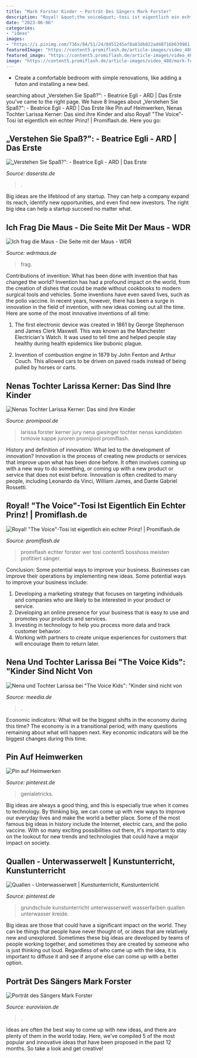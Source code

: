 ```yaml
---
title: "Mark Forster Kinder ~ Porträt Des Sängers Mark Forster"
description: "Royal! &quot;the voice&quot;-tosi ist eigentlich ein echter prinz!"
date: "2023-06-06"
categories:
- "ideas"
images:
- "https://i.pinimg.com/736x/84/51/24/8451245af8a83db822ad48716b639981.jpg"
featuredImage: "https://content5.promiflash.de/article-images/video_480/mark-forster-lacht-2.jpg"
featured_image: "https://content5.promiflash.de/article-images/video_480/mark-forster-lacht-2.jpg"
image: "https://content5.promiflash.de/article-images/video_480/mark-forster-lacht-2.jpg"
---
```



- Create a comfortable bedroom with simple renovations, like adding a futon and installing a new bed. 

	

		
searching about „Verstehen Sie Spaß?&quot;: - Beatrice Egli - ARD | Das Erste you've came to the right page. We have 8 Images about „Verstehen Sie Spaß?&quot;: - Beatrice Egli - ARD | Das Erste like Pin auf Heimwerken, Nenas Tochter Larissa Kerner: Das sind ihre Kinder and also Royal! &quot;The Voice&quot;-Tosi ist eigentlich ein echter Prinz! | Promiflash.de. Here you go:
		
    
## „Verstehen Sie Spaß?&quot;: - Beatrice Egli - ARD | Das Erste

<img loading=lazy src="https://www.daserste.de/unterhaltung/musik/beatrice-egli-die-grosse-show-der-traeume/presse/pressemeldung_image-6390~_v-facebook1200_6a7143.jpg" onerror="this.onerror=null;this.src='https://tse2.mm.bing.net/th?id=OIP.z5HXUvGTXV3eOwL_R8egsAHaD4&amp;pid=15.1';" alt="„Verstehen Sie Spaß?&quot;: - Beatrice Egli - ARD | Das Erste">

_Source: daserste.de_

>. 

	

Big ideas are the lifeblood of any startup. They can help a company expand its reach, identify new opportunities, and even find new investors. The right big idea can help a startup succeed no matter what.

    
## Ich Frag Die Maus - Die Seite Mit Der Maus - WDR

<img loading=lazy src="https://www.wdrmaus.de/bilder/mediendb/maus_2015/maus50/ichfragdiemaus/someteaser_maus50_ich-frag-die-maus.jpg" onerror="this.onerror=null;this.src='https://tse1.mm.bing.net/th?id=OIP.I8SwCDjUDR1iXHS0HVo-EwHaD3&amp;pid=15.1';" alt="Ich frag die Maus - Die Seite mit der Maus - WDR">

_Source: wdrmaus.de_

>frag. 

	

Contributions of invention: What has been done with invention that has changed the world?
Invention has had a profound impact on the world, from the creation of dishes that could be made without cookbooks to modern surgical tools and vehicles. Some inventions have even saved lives, such as the polio vaccine. In recent years, however, there has been a surge in innovation in the field of invention, with new ideas coming out all the time. Here are some of the most innovative inventions of all time:
1) The first electronic device was created in 1861 by George Stephenson and James Clerk Maxwell. This was known as the Manchester Electrician's Watch. It was used to tell time and helped people stay healthy during health epidemics like bubonic plague.

2) Invention of combustion engine in 1879 by John Fenton and Arthur Couch. This allowed cars to be driven on paved roads instead of being pulled by horses or carts.

    
## Nenas Tochter Larissa Kerner: Das Sind Ihre Kinder

<img loading=lazy src="https://img.promipool.de/www-promipool-de/image/upload/c_fit,h_420,w_800/q_auto:eco/f_jpg/Mark_Forster_Nena_Larissa_Kerner_Max_Giesinger_The_Voice_Kids_Neue_Jury_180124_fnrrg1yu64" onerror="this.onerror=null;this.src='https://tse1.mm.bing.net/th?id=OIP.gWSgOoncPXBC0omnc3LDCAHaE8&amp;pid=15.1';" alt="Nenas Tochter Larissa Kerner: Das sind ihre Kinder">

_Source: promipool.de_

>larissa forster kerner jury nena giesinger tochter nenas kandidaten tvmovie kappe juroren promipool promiflash. 

	

History and definition of innovation: What led to the development of innovation?
Innovation is the process of creating new products or services that improve upon what has been done before. It often involves coming up with a new way to do something, or coming up with a new product or service that does not exist before. Innovation is often credited to many people, including Leonardo da Vinci, William James, and Dante Gabriel Rossetti.

    
## Royal! &quot;The Voice&quot;-Tosi Ist Eigentlich Ein Echter Prinz! | Promiflash.de

<img loading=lazy src="https://content5.promiflash.de/article-images/video_480/mark-forster-lacht-2.jpg" onerror="this.onerror=null;this.src='https://tse4.mm.bing.net/th?id=OIP.bpK30AcDAzPjDResE1xggwHaEK&amp;pid=15.1';" alt="Royal! &quot;The Voice&quot;-Tosi ist eigentlich ein echter Prinz! | Promiflash.de">

_Source: promiflash.de_

>promiflash echter forster wer tosi content5 bosshoss meisten profitiert sänger. 

	

Conclusion: Some potential ways to improve your business.
Businesses can improve their operations by implementing new ideas. Some potential ways to improve your business include:
1. Developing a marketing strategy that focuses on targeting individuals and companies who are likely to be interested in your product or service.
2. Developing an online presence for your business that is easy to use and promotes your products and services.
3. Investing in technology to help you process more data and track customer behavior.
4. Working with partners to create unique experiences for customers that will encourage them to return later.

    
## Nena Und Tochter Larissa Bei &quot;The Voice Kids&quot;: &quot;Kinder Sind Nicht Von

<img loading=lazy src="https://meedia.de/wp-content/uploads/2017/02/Nena-Larissa-the-voice-kids-1024x574.jpg" onerror="this.onerror=null;this.src='https://tse3.mm.bing.net/th?id=OIP.7Wg9xuGTsvuhcAH439Q35gHaEJ&amp;pid=15.1';" alt="Nena und Tochter Larissa bei &quot;The Voice Kids&quot;: &quot;Kinder sind nicht von">

_Source: meedia.de_

>. 

	

Economic indicators: What will be the biggest shifts in the economy during this time?
The economy is in a transitional period, with many questions remaining about what will happen next. Key economic indicators will be the biggest changes during this time.

    
## Pin Auf Heimwerken

<img loading=lazy src="https://i.pinimg.com/736x/84/51/24/8451245af8a83db822ad48716b639981.jpg" onerror="this.onerror=null;this.src='https://tse3.mm.bing.net/th?id=OIP.VS8TPTyUZhpWCfgmEfUJFQHaE8&amp;pid=15.1';" alt="Pin auf Heimwerken">

_Source: pinterest.de_

>genialetricks. 

	

Big ideas are always a good thing, and this is especially true when it comes to technology. By thinking big, we can come up with new ways to improve our everyday lives and make the world a better place. Some of the most famous big ideas in history include the Internet, electric cars, and the polio vaccine. With so many exciting possibilities out there, it's important to stay on the lookout for new trends and technologies that could have a major impact on society.

    
## Quallen - Unterwasserwelt | Kunstunterricht, Kunstunterricht

<img loading=lazy src="https://i.pinimg.com/736x/da/5e/35/da5e35158cc87b227f6f869be27733e3.jpg" onerror="this.onerror=null;this.src='https://tse3.mm.bing.net/th?id=OIP.J1v6FUzFgoZOtyYF2iVA6wHaEc&amp;pid=15.1';" alt="Quallen - Unterwasserwelt | Kunstunterricht, Kunstunterricht">

_Source: pinterest.de_

>grundschule kunstunterricht unterwasserwelt wasserfarben quallen unterwasser kreide. 

	

Big ideas are those that could have a significant impact on the world. They can be things that people have never thought of, or ideas that are relatively new and unexplored. Sometimes these big ideas are developed by teams of people working together, and sometimes they are created by someone who is just thinking out loud. Regardless of who came up with the idea, it is important to diffuse it and see if anyone else can come up with a better option.

    
## Porträt Des Sängers Mark Forster

<img loading=lazy src="http://www.eurovision.de/teilnehmer/forster194_v-contentxl.jpg" onerror="this.onerror=null;this.src='https://tse2.mm.bing.net/th?id=OIP.3nV9oM6jINmfAXHdTYDQTAHaEK&amp;pid=15.1';" alt="Porträt des Sängers Mark Forster">

_Source: eurovision.de_

>. 

	

Ideas are often the best way to come up with new ideas, and there are plenty of them in the world today. Here, we’ve compiled 5 of the most popular and innovative ideas that have been proposed in the past 12 months. So take a look and get creative!

